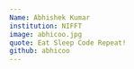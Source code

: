 ```yaml
---
Name: Abhishek Kumar
institution: NIFFT
image: abhicoo.jpg
quote: Eat Sleep Code Repeat!
github: abhicoo
---
```

